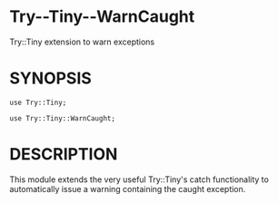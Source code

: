 Try--Tiny--WarnCaught
=====================

Try::Tiny extension to warn exceptions

SYNOPSIS
========
  
  `use Try::Tiny;`
  
  `use Try::Tiny::WarnCaught;`

DESCRIPTION
===========

  This module extends the very useful Try::Tiny's catch functionality to automatically issue a warning containing the caught exception.
